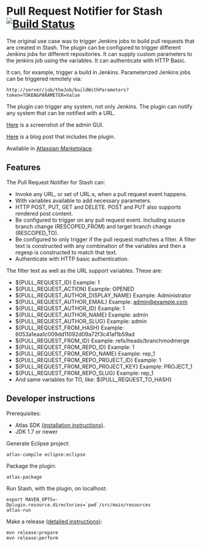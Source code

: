 # Pull Request Notifier for Stash [![Build Status](https://travis-ci.org/tomasbjerre/pull-request-notifier-for-stash.svg?branch=master)](https://travis-ci.org/tomasbjerre/pull-request-notifier-for-stash)
The original use case was to trigger Jenkins jobs to build pull requests that are created in Stash. The plugin can be configured to trigger different Jenkins jobs for different repositories. It can supply custom parameters to the jenkins job using the variables. It can authenticate with HTTP Basic.

It can, for example, trigger a build in Jenkins. Parameterized Jenkins jobs can be triggered remotely via:
```
http://server/job/theJob/buildWithParameters?token=TOKEN&PARAMETER=Value
```

The plugin can trigger any system, not only Jenkins. The plugin can notify any system that can be notified with a URL.

[Here](https://raw.githubusercontent.com/tomasbjerre/pull-request-notifier-for-stash/master/sandbox/all.png) is a screenshot of the admin GUI.

[Here](http://bjurr.se/building-atlassian-stash-pull-requests-in-jenkins/) is a blog post that includes the plugin.

Available in [Atlassian Marketplace](https://marketplace.atlassian.com/plugins/se.bjurr.prnfs.pull-request-notifier-for-stash).

## Features
The Pull Request Notifier for Stash can:

* Invoke any URL, or set of URL:s, when a pull request event happens.
 * With variables available to add necessary parameters.
 * HTTP POST, PUT, GET and DELETE. POST and PUT also supports rendered post content. 
* Be configured to trigger on any pull request event. Including source branch change (RESCOPED_FROM) and target branch change (RESCOPED_TO).
* Be configured to only trigger if the pull request mathches a filter. A filter text is constructed with any combination of the variables and then a regexp is constructed to match that text.
* Authenticate with HTTP basic authentication.

The filter text as well as the URL support variables. These are:

* ${PULL_REQUEST_ID} Example: 1
* ${PULL_REQUEST_ACTION} Example: OPENED
* ${PULL_REQUEST_AUTHOR_DISPLAY_NAME} Example: Administrator
* ${PULL_REQUEST_AUTHOR_EMAIL} Example: admin@example.com
* ${PULL_REQUEST_AUTHOR_ID} Example: 1
* ${PULL_REQUEST_AUTHOR_NAME} Example: admin
* ${PULL_REQUEST_AUTHOR_SLUG} Example: admin
* ${PULL_REQUEST_FROM_HASH} Example: 6053a1eaa1c009dd11092d09a72f3c41af1b59ad
* ${PULL_REQUEST_FROM_ID} Example: refs/heads/branchmodmerge
* ${PULL_REQUEST_FROM_REPO_ID} Example: 1
* ${PULL_REQUEST_FROM_REPO_NAME} Example: rep_1
* ${PULL_REQUEST_FROM_REPO_PROJECT_ID} Example: 1
* ${PULL_REQUEST_FROM_REPO_PROJECT_KEY} Example: PROJECT_1
* ${PULL_REQUEST_FROM_REPO_SLUG} Example: rep_1
* And same variables for TO, like: ${PULL_REQUEST_TO_HASH}

## Developer instructions
Prerequisites:

* Atlas SDK [(installation instructions)](https://developer.atlassian.com/docs/getting-started/set-up-the-atlassian-plugin-sdk-and-build-a-project).
* JDK 1.7 or newer

Generate Eclipse project:
```
atlas-compile eclipse:eclipse
```

Package the plugin:
```
atlas-package
```

Run Stash, with the plugin, on localhost:
```
export MAVEN_OPTS=-Dplugin.resource.directories=`pwd`/src/main/resources
atlas-run
```

Make a release [(detailed instructions)](https://developer.atlassian.com/docs/common-coding-tasks/development-cycle/packaging-and-releasing-your-plugin):
```
mvn release:prepare
mvn release:perform
```
